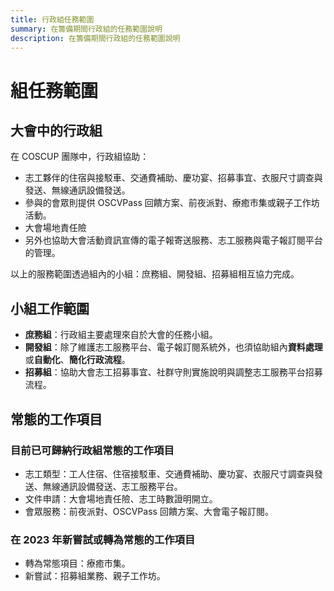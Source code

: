 ```yaml
---
title: 行政組任務範圍
summary: 在籌備期間行政組的任務範圍說明
description: 在籌備期間行政組的任務範圍說明
---
```


# 組任務範圍

## 大會中的行政組

在 COSCUP 團隊中，行政組協助：

- 志工夥伴的住宿與接駁車、交通費補助、慶功宴、招募事宜、衣服尺寸調查與發送、無線通訊設備發送。
- 參與的會眾則提供 OSCVPass 回饋方案、前夜派對、療癒市集或親子工作坊活動。
- 大會場地責任險
- 另外也協助大會活動資訊宣傳的電子報寄送服務、志工服務與電子報訂閱平台的管理。

以上的服務範圍透過組內的小組：庶務組、開發組、招募組相互協力完成。

## 小組工作範圍

- **庶務組**：行政組主要處理來自於大會的任務小組。
- **開發組**：除了維護志工服務平台、電子報訂閱系統外，也須協助組內**資料處理**或**自動化**、**簡化行政流程**。
- **招募組**：協助大會志工招募事宜、社群守則實施說明與調整志工服務平台招募流程。

## 常態的工作項目

### 目前已可歸納行政組常態的工作項目

- 志工類型：工人住宿、住宿接駁車、交通費補助、慶功宴、衣服尺寸調查與發送、無線通訊設備發送、志工服務平台。
- 文件申請：大會場地責任險、志工時數證明開立。
- 會眾服務：前夜派對、OSCVPass 回饋方案、大會電子報訂閱。

### 在 2023 年新嘗試或轉為常態的工作項目

- 轉為常態項目：療癒市集。
- 新嘗試：招募組業務、親子工作坊。

